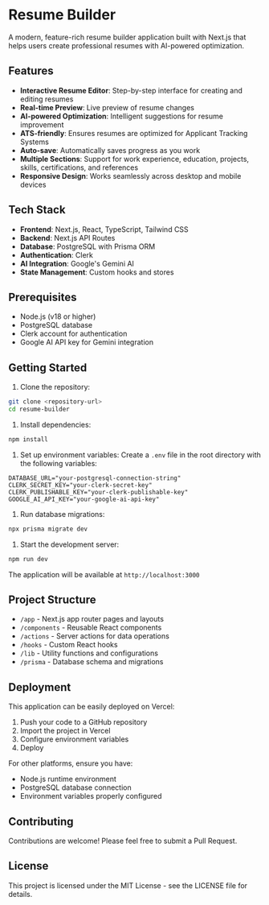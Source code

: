 # Resume Builder

A modern, feature-rich resume builder application built with Next.js that helps users create professional resumes with AI-powered optimization.

## Features

- **Interactive Resume Editor**: Step-by-step interface for creating and editing resumes
- **Real-time Preview**: Live preview of resume changes
- **AI-powered Optimization**: Intelligent suggestions for resume improvement
- **ATS-friendly**: Ensures resumes are optimized for Applicant Tracking Systems
- **Auto-save**: Automatically saves progress as you work
- **Multiple Sections**: Support for work experience, education, projects, skills, certifications, and references
- **Responsive Design**: Works seamlessly across desktop and mobile devices

## Tech Stack

- **Frontend**: Next.js, React, TypeScript, Tailwind CSS
- **Backend**: Next.js API Routes
- **Database**: PostgreSQL with Prisma ORM
- **Authentication**: Clerk
- **AI Integration**: Google's Gemini AI
- **State Management**: Custom hooks and stores

## Prerequisites

- Node.js (v18 or higher)
- PostgreSQL database
- Clerk account for authentication
- Google AI API key for Gemini integration

## Getting Started

1. Clone the repository:

```bash
git clone <repository-url>
cd resume-builder
```

1. Install dependencies:

```bash
npm install
```

1. Set up environment variables:
Create a `.env` file in the root directory with the following variables:

```env
DATABASE_URL="your-postgresql-connection-string"
CLERK_SECRET_KEY="your-clerk-secret-key"
CLERK_PUBLISHABLE_KEY="your-clerk-publishable-key"
GOOGLE_AI_API_KEY="your-google-ai-api-key"
```

1. Run database migrations:

```bash
npx prisma migrate dev
```

1. Start the development server:

```bash
npm run dev
```

The application will be available at `http://localhost:3000`

## Project Structure

- `/app` - Next.js app router pages and layouts
- `/components` - Reusable React components
- `/actions` - Server actions for data operations
- `/hooks` - Custom React hooks
- `/lib` - Utility functions and configurations
- `/prisma` - Database schema and migrations

## Deployment

This application can be easily deployed on Vercel:

1. Push your code to a GitHub repository
2. Import the project in Vercel
3. Configure environment variables
4. Deploy

For other platforms, ensure you have:

- Node.js runtime environment
- PostgreSQL database connection
- Environment variables properly configured

## Contributing

Contributions are welcome! Please feel free to submit a Pull Request.

## License

This project is licensed under the MIT License - see the LICENSE file for details.
